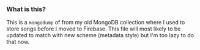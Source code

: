 ### What is this?

This is a `mongodump` of from my old MongoDB collection where I used to store songs before I moved to Firebase. This file will most likely to be updated to match with new scheme (metadata style) but I'm too lazy to do that now.